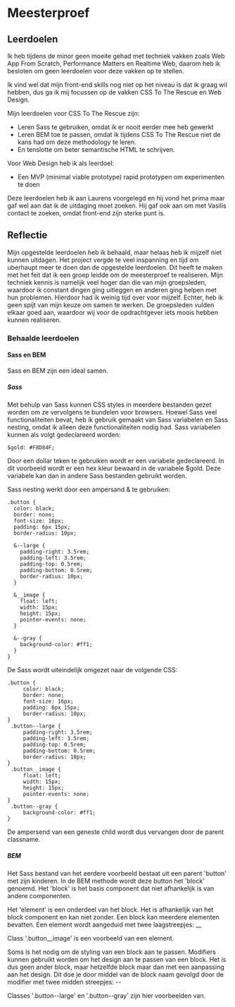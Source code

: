 # Meesterproef

## Leerdoelen
Ik heb tijdens de minor geen moeite gehad met techniek vakken zoals Web App From Scratch, Performance Matters en Realtime Web, daarom heb ik besloten om geen leerdoelen voor deze vakken op te stellen.

Ik vind wel dat mijn front-end skills nog niet op het niveau is dat ik graag wil hebben, dus ga ik mij focussen op de vakken CSS To The Rescue en Web Design.

Mijn leerdoelen voor CSS To The Rescue zijn:
- Leren Sass te gebruiken, omdat ik er nooit eerder mee heb gewerkt
- Leren BEM toe te passen, omdat ik tijdens CSS To The Rescue niet de kans had om deze methodology te leren.
- En tenslotte om beter semantische HTML te schrijven.

Voor Web Design heb ik als leerdoel:
- Een MVP (minimal viable prototype) rapid prototypen om experimenten te doen

Deze leerdoelen heb ik aan Laurens voorgelegd en hij vond het prima maar gaf wel aan dat ik de uitdaging moet zoeken.
Hij gaf ook aan om met Vasilis contact te zoeken, omdat front-end zijn sterke punt is.

## Reflectie

Mijn opgestelde leerdoelen heb ik behaald, maar helaas heb ik mijzelf niet kunnen uitdagen.
Het project vergde te veel inspanning en tijd om uberhaupt meer te doen dan de opgestelde leerdoelen.
Dit heeft te maken met het feit dat ik een groep leidde om de meesterproef te realiseren.
Mijn techniek kennis is namelijk veel hoger dan die van mijn groepsleden, waardoor ik constant dingen ging uitleggen en anderen ging helpen met hun problemen.
Hierdoor had ik weinig tijd over voor mijzelf.
Echter, heb ik geen spijt van mijn keuze om samen te werken.
De groepsleden vulden elkaar goed aan, waardoor wij voor de opdrachtgever iets moois hebben kunnen realiseren.

### Behaalde leerdoelen

#### Sass en BEM
Sass en BEM zijn een ideal samen.

##### Sass
Met behulp van Sass kunnen CSS styles in meerdere bestanden gezet worden om ze vervolgens te bundelen voor browsers.
Hoewel Sass veel functionaliteiten bevat, heb ik gebruik gemaakt van Sass variabelen en Sass nesting, omdat ik alleen deze functionaliteiten nodig had.
Sass variabelen kunnen als volgt gedeclareerd worden:

```$gold: #F8D84F;```

Door een dollar teken te gebruiken wordt er een variabele gedeclareerd. 
In dit voorbeeld wordt er een hex kleur bewaard in de variabele $gold.
Deze variabele kan dan in andere Sass bestanden gebruikt worden.

Sass nesting werkt door een ampersand & te gebruiken:

```
.button {
  color: black;
  border: none;
  font-size: 16px;
  padding: 6px 15px;
  border-radius: 10px;

  &--large {
    padding-right: 3.5rem;
    padding-left: 3.5rem;
    padding-top: 0.5rem;
    padding-bottom: 0.5rem;
    border-radius: 10px;
  }

  &__image {
    float: left;
    width: 15px;
    height: 15px;
    pointer-events: none;
  }

  &--gray {
    background-color: #ff1;
  }
}
```

De Sass wordt uiteindelijk omgezet naar de volgende CSS: 

```
.button {
	 color: black;
	 border: none;
	 font-size: 16px;
	 padding: 6px 15px;
	 border-radius: 10px;
}
 .button--large {
	 padding-right: 3.5rem;
	 padding-left: 3.5rem;
	 padding-top: 0.5rem;
	 padding-bottom: 0.5rem;
	 border-radius: 10px;
}
 .button__image {
	 float: left;
	 width: 15px;
	 height: 15px;
	 pointer-events: none;
}
 .button--gray {
	 background-color: #ff1;
}
```

De ampersend van een geneste child wordt dus vervangen door de parent classname.

##### BEM
Het Sass bestand van het eerdere voorbeeld bestaat uit een parent 'button' met zijn kinderen.
In de BEM methode wordt deze button het 'block' genoemd.
Het 'block' is het basis component dat niet afhankelijk is van andere componenten.

Het 'element' is een onderdeel van het block. 
Het is afhankelijk van het block component en kan niet zonder. 
Een block kan meerdere elementen bevatten. 
Een element wordt aangeduid met twee laagstreepjes: __

Class '.button__image' is een voorbeeld van een element.

Soms is het nodig om de styling van een block aan te passen. 
Modifiers kunnen gebruikt worden om het design aan te passen van een block. 
Het is dus geen ander block, maar hetzelfde block maar dan met een aanpassing aan het design. 
Dit doe je door middel van de block naam gevolgd door de modifier met twee midden streepjes: --

Classes '.button--large' en '.button--gray' zijn hier voorbeelden van.
